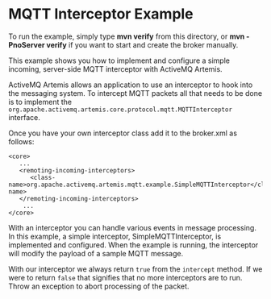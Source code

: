 # MQTT Interceptor Example

To run the example, simply type **mvn verify** from this directory, or **mvn -PnoServer verify** if you want to start and create the broker manually.

This example shows you how to implement and configure a simple incoming, server-side MQTT interceptor with ActiveMQ Artemis.

ActiveMQ Artemis allows an application to use an interceptor to hook into the messaging system. To intercept MQTT packets all that needs to be done is to implement the `org.apache.activemq.artemis.core.protocol.mqtt.MQTTInterceptor` interface.

Once you have your own interceptor class add it to the broker.xml as follows:

    <core>
       ...
       <remoting-incoming-interceptors>
          <class-name>org.apache.activemq.artemis.mqtt.example.SimpleMQTTInterceptor</class-name>
       </remoting-incoming-interceptors>
        ...
    </core>

With an interceptor you can handle various events in message processing. In this example, a simple interceptor, SimpleMQTTInterceptor, is implemented and configured. When the example is running, the interceptor will modify the payload of a sample MQTT message.

With our interceptor we always return `true` from the `intercept` method. If we were to return `false` that signifies that no more interceptors are to run. Throw an exception to abort processing of the packet.